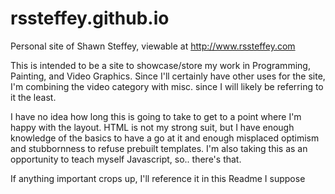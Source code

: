 rssteffey.github.io
===================

Personal site of Shawn Steffey, viewable at http://www.rssteffey.com

This is intended to be a site to showcase/store my work in Programming, Painting, and Video Graphics.
Since I'll certainly have other uses for the site, I'm combining the video category with misc. since
I will likely be referring to it the least.

I have no idea how long this is going to take to get to a point where I'm happy with the layout.
HTML is not my strong suit, but I have enough knowledge of the basics to have a go at it and enough misplaced optimism and stubbornness to refuse prebuilt templates.
I'm also taking this as an opportunity to teach myself Javascript, so.. there's that.

If anything important crops up, I'll reference it in this Readme I suppose

